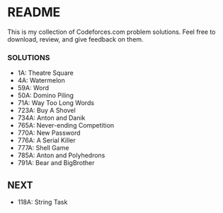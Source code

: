 # README #

This is my collection of Codeforces.com problem solutions. Feel free to download, review, and give feedback on them.

### SOLUTIONS ###
* 1A:   Theatre Square
* 4A:   Watermelon
* 59A:  Word
* 50A:  Domino Piling
* 71A:  Way Too Long Words
* 723A: Buy A Shovel
* 734A: Anton and Danik
* 765A: Never-ending Competition
* 770A: New Password
* 776A: A Serial Killer
* 777A: Shell Game
* 785A: Anton and Polyhedrons
* 791A: Bear and BigBrother

## NEXT ##

* 118A: String Task